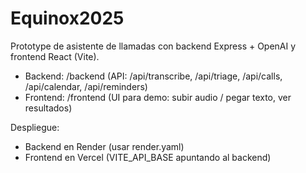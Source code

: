 # Equinox2025

Prototype de asistente de llamadas con backend Express + OpenAI y frontend React (Vite).

- Backend: /backend (API: /api/transcribe, /api/triage, /api/calls, /api/calendar, /api/reminders)
- Frontend: /frontend (UI para demo: subir audio / pegar texto, ver resultados)

Despliegue:
- Backend en Render (usar render.yaml)
- Frontend en Vercel (VITE_API_BASE apuntando al backend)

